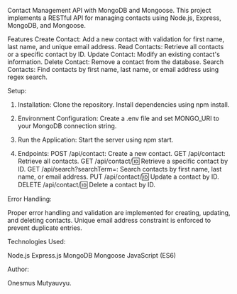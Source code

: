 Contact Management API with MongoDB and Mongoose.
This project implements a RESTful API for managing contacts using Node.js, Express, MongoDB, and Mongoose.


Features
Create Contact: Add a new contact with validation for first name, last name, and unique email address.
Read Contacts: Retrieve all contacts or a specific contact by ID.
Update Contact: Modify an existing contact's information.
Delete Contact: Remove a contact from the database.
Search Contacts: Find contacts by first name, last name, or email address using regex search.

Setup:

1. Installation:
Clone the repository.
Install dependencies using npm install.

2. Environment Configuration:
Create a .env file and set MONGO_URI to your MongoDB connection string.

3. Run the Application:
Start the server using npm start.

4. Endpoints:
POST /api/contact: Create a new contact.
GET /api/contact: Retrieve all contacts.
GET /api/contact/:id: Retrieve a specific contact by ID.
GET /api/search?searchTerm=<term>: Search contacts by first name, last name, or email address.
PUT /api/contact/:id: Update a contact by ID.
DELETE /api/contact/:id: Delete a contact by ID.


Error Handling:

Proper error handling and validation are implemented for creating, updating, and deleting contacts.
Unique email address constraint is enforced to prevent duplicate entries.

Technologies Used:

Node.js
Express.js
MongoDB
Mongoose
JavaScript (ES6)

Author:

Onesmus Mutyauvyu.

